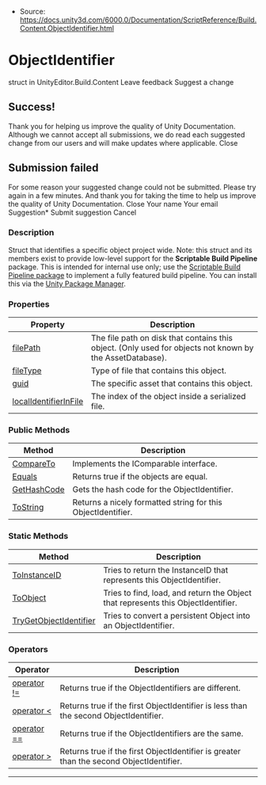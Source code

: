 * Source: https://docs.unity3d.com/6000.0/Documentation/ScriptReference/Build.Content.ObjectIdentifier.html

# ObjectIdentifier
struct in UnityEditor.Build.Content
Leave feedback
Suggest a change
## Success!
Thank you for helping us improve the quality of Unity Documentation. Although we cannot accept all submissions, we do read each suggested change from our users and will make updates where applicable.
Close
## Submission failed
For some reason your suggested change could not be submitted. Please <a>try again</a> in a few minutes. And thank you for taking the time to help us improve the quality of Unity Documentation.
Close
Your name Your email Suggestion* Submit suggestion
Cancel
### Description
Struct that identifies a specific object project wide.
Note: this struct and its members exist to provide low-level support for the **Scriptable Build Pipeline** package. This is intended for internal use only; use the [Scriptable Build Pipeline package](https://docs.unity3d.com/Packages/com.unity.scriptablebuildpipeline@latest/index.html) to implement a fully featured build pipeline. You can install this via the [Unity Package Manager](https://docs.unity3d.com/Packages/com.unity.package-manager-ui@latest/index.html).
### Properties
Property | Description  
---|---  
[filePath](https://docs.unity3d.com/6000.0/Documentation/ScriptReference/Build.Content.ObjectIdentifier-filePath.html) | The file path on disk that contains this object. (Only used for objects not known by the AssetDatabase).  
[fileType](https://docs.unity3d.com/6000.0/Documentation/ScriptReference/Build.Content.ObjectIdentifier-fileType.html) | Type of file that contains this object.  
[guid](https://docs.unity3d.com/6000.0/Documentation/ScriptReference/Build.Content.ObjectIdentifier-guid.html) | The specific asset that contains this object.  
[localIdentifierInFile](https://docs.unity3d.com/6000.0/Documentation/ScriptReference/Build.Content.ObjectIdentifier-localIdentifierInFile.html) | The index of the object inside a serialized file.  
### Public Methods
Method | Description  
---|---  
[CompareTo](https://docs.unity3d.com/6000.0/Documentation/ScriptReference/Build.Content.ObjectIdentifier.CompareTo.html) | Implements the IComparable interface.  
[Equals](https://docs.unity3d.com/6000.0/Documentation/ScriptReference/Build.Content.ObjectIdentifier.Equals.html) | Returns true if the objects are equal.  
[GetHashCode](https://docs.unity3d.com/6000.0/Documentation/ScriptReference/Build.Content.ObjectIdentifier.GetHashCode.html) | Gets the hash code for the ObjectIdentifier.  
[ToString](https://docs.unity3d.com/6000.0/Documentation/ScriptReference/Build.Content.ObjectIdentifier.ToString.html) | Returns a nicely formatted string for this ObjectIdentifier.  
### Static Methods
Method | Description  
---|---  
[ToInstanceID](https://docs.unity3d.com/6000.0/Documentation/ScriptReference/Build.Content.ObjectIdentifier.ToInstanceID.html) | Tries to return the InstanceID that represents this ObjectIdentifier.  
[ToObject](https://docs.unity3d.com/6000.0/Documentation/ScriptReference/Build.Content.ObjectIdentifier.ToObject.html) | Tries to find, load, and return the Object that represents this ObjectIdentifier.  
[TryGetObjectIdentifier](https://docs.unity3d.com/6000.0/Documentation/ScriptReference/Build.Content.ObjectIdentifier.TryGetObjectIdentifier.html) | Tries to convert a persistent Object into an ObjectIdentifier.  
### Operators
Operator | Description  
---|---  
[operator !=](https://docs.unity3d.com/6000.0/Documentation/ScriptReference/Build.Content.ObjectIdentifier-operator_ne.html) | Returns true if the ObjectIdentifiers are different.  
[operator <](https://docs.unity3d.com/6000.0/Documentation/ScriptReference/Build.Content.ObjectIdentifier-operator_lt.html) | Returns true if the first ObjectIdentifier is less than the second ObjectIdentifier.  
[operator ==](https://docs.unity3d.com/6000.0/Documentation/ScriptReference/Build.Content.ObjectIdentifier-operator_eq.html) | Returns true if the ObjectIdentifiers are the same.  
[operator >](https://docs.unity3d.com/6000.0/Documentation/ScriptReference/Build.Content.ObjectIdentifier-operator_gt.html) | Returns true if the first ObjectIdentifier is greater than the second ObjectIdentifier.  
* * *
